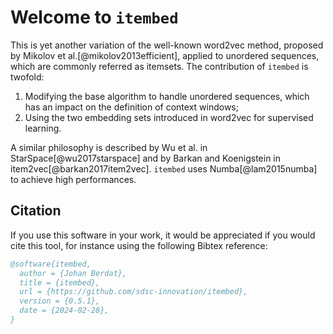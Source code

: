 # Welcome to `itembed`

This is yet another variation of the well-known word2vec method, proposed by Mikolov et al.[@mikolov2013efficient], applied to unordered sequences, which are commonly referred as itemsets.
The contribution of `itembed` is twofold:

 1. Modifying the base algorithm to handle unordered sequences, which has an impact on the definition of context windows;
 2. Using the two embedding sets introduced in word2vec for supervised learning.

A similar philosophy is described by Wu et al. in StarSpace[@wu2017starspace] and by Barkan and Koenigstein in item2vec[@barkan2017item2vec].
`itembed` uses Numba[@lam2015numba] to achieve high performances.


## Citation

If you use this software in your work, it would be appreciated if you would cite this tool, for instance using the following Bibtex reference:

```bibtex
@software{itembed,
  author = {Johan Berdat},
  title = {itembed},
  url = {https://github.com/sdsc-innovation/itembed},
  version = {0.5.1},
  date = {2024-02-28},
}
```
